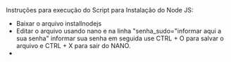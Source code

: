 Instruções para execução do Script para Instalação do Node JS:
- Baixar o arquivo installnodejs
- Editar o arquivo usando nano e na linha "senha_sudo="informar aqui a sua senha" informar sua senha em seguida use CTRL + O para salvar o arquivo e CTRL + X para sair do NANO.
- 
